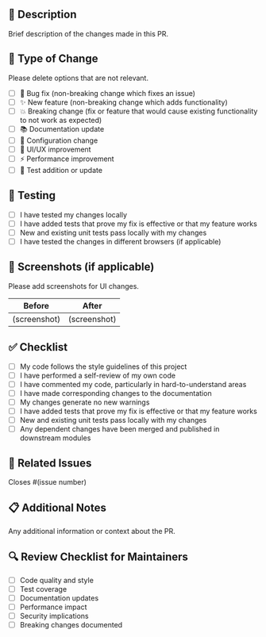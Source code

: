 ## 📝 Description

Brief description of the changes made in this PR.

## 🔄 Type of Change

Please delete options that are not relevant.

- [ ] 🐛 Bug fix (non-breaking change which fixes an issue)
- [ ] ✨ New feature (non-breaking change which adds functionality)
- [ ] 💥 Breaking change (fix or feature that would cause existing functionality to not work as expected)
- [ ] 📚 Documentation update
- [ ] 🔧 Configuration change
- [ ] 🎨 UI/UX improvement
- [ ] ⚡ Performance improvement
- [ ] 🧪 Test addition or update

## 🧪 Testing

- [ ] I have tested my changes locally
- [ ] I have added tests that prove my fix is effective or that my feature works
- [ ] New and existing unit tests pass locally with my changes
- [ ] I have tested the changes in different browsers (if applicable)

## 📱 Screenshots (if applicable)

Please add screenshots for UI changes.

| Before | After |
|--------|-------|
| (screenshot) | (screenshot) |

## ✅ Checklist

- [ ] My code follows the style guidelines of this project
- [ ] I have performed a self-review of my own code
- [ ] I have commented my code, particularly in hard-to-understand areas
- [ ] I have made corresponding changes to the documentation
- [ ] My changes generate no new warnings
- [ ] I have added tests that prove my fix is effective or that my feature works
- [ ] New and existing unit tests pass locally with my changes
- [ ] Any dependent changes have been merged and published in downstream modules

## 🔗 Related Issues

Closes #(issue number)

## 📋 Additional Notes

Any additional information or context about the PR.

## 🔍 Review Checklist for Maintainers

- [ ] Code quality and style
- [ ] Test coverage
- [ ] Documentation updates
- [ ] Performance impact
- [ ] Security implications
- [ ] Breaking changes documented

